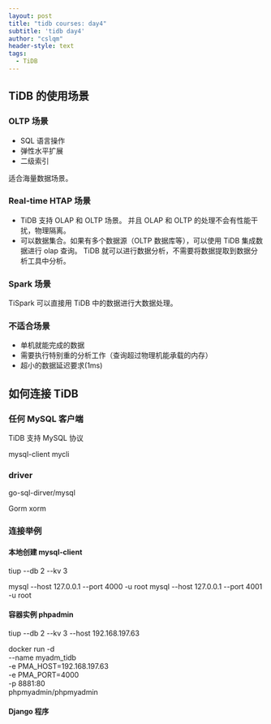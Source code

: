 ```yaml
---
layout: post
title: "tidb courses: day4"
subtitle: 'tidb day4'
author: "cslqm"
header-style: text
tags:
  - TiDB
---
```


## TiDB 的使用场景

### OLTP 场景
- SQL 语言操作
- 弹性水平扩展
- 二级索引

适合海量数据场景。

### Real-time HTAP 场景
- TiDB 支持 OLAP 和 OLTP 场景。 并且 OLAP 和 OLTP 的处理不会有性能干扰，物理隔离。
- 可以数据集合。如果有多个数据源（OLTP 数据库等），可以使用 TiDB 集成数据进行 olap 查询。 TiDB 就可以进行数据分析，不需要将数据提取到数据分析工具中分析。

### Spark 场景

TiSpark 可以直接用 TiDB 中的数据进行大数据处理。

### 不适合场景
- 单机就能完成的数据
- 需要执行特别重的分析工作（查询超过物理机能承载的内存）
- 超小的数据延迟要求(1ms)

## 如何连接 TiDB

### 任何 MySQL 客户端
TiDB 支持 MySQL 协议

mysql-client
mycli

### driver
go-sql-dirver/mysql

Gorm xorm

### 连接举例

#### 本地创建 mysql-client
tiup --db 2 --kv 3

mysql --host 127.0.0.1 --port 4000 -u root
mysql --host 127.0.0.1 --port 4001 -u root

#### 容器实例 phpadmin
tiup --db 2 --kv 3  --host  192.168.197.63

docker run -d \
  --name myadm_tidb \
  -e PMA_HOST=192.168.197.63 \
  -e PMA_PORT=4000 \
  -p 8881:80 \
  phpmyadmin/phpmyadmin

#### Django 程序

